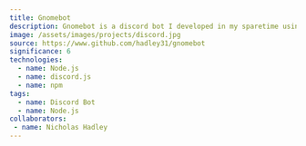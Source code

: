 ```yaml
---
title: Gnomebot
description: Gnomebot is a discord bot I developed in my sparetime using Node.js. It started as a joke with some friends and slowly became fleshed out with features.
image: /assets/images/projects/discord.jpg
source: https://www.github.com/hadley31/gnomebot
significance: 6
technologies:
  - name: Node.js
  - name: discord.js
  - name: npm
tags:
  - name: Discord Bot
  - name: Node.js
collaborators:
 - name: Nicholas Hadley
---
```

